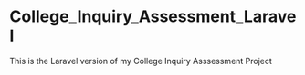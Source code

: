 # College_Inquiry_Assessment_Laravel
This is the Laravel version of my College Inquiry Asssessment Project
